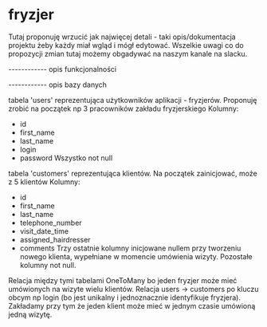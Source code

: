 # fryzjer

Tutaj proponuję wrzucić jak najwięcej detali - taki opis/dokumentacja projektu żeby każdy miał wgląd i mógł edytować. 
Wszelkie uwagi co do propozycji zmian tutaj możemy obgadywać na naszym kanale na slacku.

------------ opis funkcjonalności


------------ opis bazy danych

tabela 'users' reprezentująca użytkowników aplikacji - fryzjerów. Proponuję zrobić na początek np 3 pracowników zakładu fryzjerskiego
Kolumny:
- id
- first_name
- last_name
- login
- password
Wszystko not null

tabela 'customers' reprezentująca klientów. Na początek zainicjować, może z 5 klientów
Kolumny:
- id
- first_name
- last_name
- telephone_number
- visit_date_time
- assigned_hairdresser
- comments
Trzy ostatnie kolumny inicjowane nullem przy tworzeniu nowego klienta, wypełniane w momencie umówienia wizyty.
Pozostałe kolumny not null.


Relacja między tymi tabelami OneToMany bo jeden fryzjer może mieć umówionych na wizyte wielu klientów. Relacja users -> customers po kluczu obcym np login (bo jest unikalny i jednoznacznie identyfikuje fryzjera).
Zakładamy przy tym że jeden klient może mieć w jednym czasie umówioną jedną wizytę.
